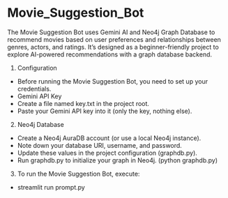 # Movie_Suggestion_Bot

The Movie Suggestion Bot uses Gemini AI and Neo4j Graph Database to recommend movies based on user preferences and relationships between genres, actors, and ratings. It’s designed as a beginner-friendly project to explore AI-powered recommendations with a graph database backend.


1. Configuration
- Before running the Movie Suggestion Bot, you need to set up your credentials.
- Gemini API Key
- Create a file named key.txt in the project root.
- Paste your Gemini API key into it (only the key, nothing else).

2. Neo4j Database
- Create a Neo4j AuraDB account (or use a local Neo4j instance).
- Note down your database URI, username, and password.
- Update these values in the project configuration (graphdb.py).
- Run graphdb.py to initialize your graph in Neo4j. (python graphdb.py)

3. To run the Movie Suggestion Bot, execute:
- streamlit run prompt.py
